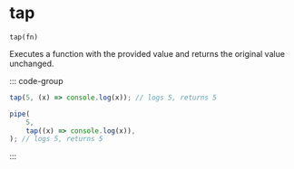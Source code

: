 # tap

`tap(fn)`

Executes a function with the provided value and returns the original value unchanged.

::: code-group

```ts [data-first]
tap(5, (x) => console.log(x)); // logs 5, returns 5
```

```ts [data-last]
pipe(
    5,
    tap((x) => console.log(x)),
); // logs 5, returns 5
```

:::
